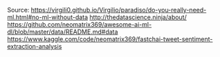 Source: https://virgili0.github.io/Virgilio/paradiso/do-you-really-need-ml.html#no-ml-without-data
http://thedatascience.ninja/about/
https://github.com/neomatrix369/awesome-ai-ml-dl/blob/master/data/README.md#data
https://www.kaggle.com/code/neomatrix369/fastchai-tweet-sentiment-extraction-analysis
